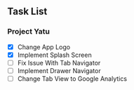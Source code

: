 ## Task List

### Project Yatu
- [x] Change App Logo
- [x] Implement Splash Screen
- [ ] Fix Issue With Tab Navigator
- [ ] Implement Drawer Navigator
- [ ] Change Tab View to Google Analytics